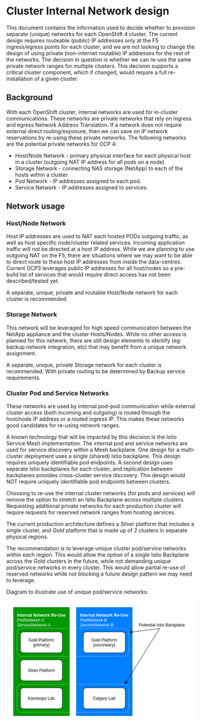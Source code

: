 # Cluster Internal Network design

This document contains the information used to decide whether to provision separate (unique) networks for each OpenShift 4 cluster.  The current design requires routeable (public) IP addresses only at the F5 ingress/egress points for each cluster, and we are not looking to change the design of using private (non-internet routable) IP addresses for the rest of the networks.  The decision in question is whether we can re-use the same private network ranges for multiple clusters.  This decision supports a critical cluster component, which if changed, would require a full re-installation of a given cluster.

## Background

With each OpenShift cluster, internal networks are used for in-cluster communications.  These networks are private networks that rely on ingress and egress Network Address Translation.  If a network does not require external direct routing/exposure, then we can save on IP network reservations by re-using these private networks.  The following networks are the potential private networks for OCP 4:

- Host/Node Network - primary physical interface for each physical host in a cluster (outgoing NAT IP address for all pods on a node)
- Storage Network - connecting NAS storage (NetApp) to each of the hosts within a cluster.
- Pod Network - IP addresses assigned to each pod.
- Service Network - IP addresses assigned to services.

## Network usage

### Host/Node Network

Host IP addresses are used to NAT each hosted PODs outgoing traffic, as well as host specific node/cluster related services.  Incoming application traffic will not be directed at a host IP address.  While we are planning to use outgoing NAT on the F5, there are situations where we may want to be able to direct route to these host IP addresses from inside the data-centres.  Current OCP3 leverages public IP addresses for all host/nodes so a pre-build list of services that would require direct access has not been described/tested yet.

A separate, unique, private and routable Host/Node network for each cluster is recommended.

### Storage Network

This network will be leveraged for high speed communication between the NetApp appliance and the cluster Hosts/Nodes.  While no other access is planned for this network, there are still design elements to identify (eg: backup network integration, etc) that may benefit from a unique network assignment.

A separate, unique, private Storage network for each cluster is recommended.  With private routing to be determined by Backup service requirements.

### Cluster Pod and Service Networks

These networks are used by internal pod-pod communication while external cluster access (both incoming and outgoing) is routed through the host/node IP address or a routed ingress IP.  This makes these networks good candidates for re-using network ranges.

A known technology that will be impacted by this decision is the Istio Service Mesh implementation.  The internal pod and service networks are used for service discovery within a Mesh backplane.  One design for a multi-cluster deployment uses a single (shared) Istio backplane.  This design requires uniquely identifiable pod endpoints.  A second design uses separate Istio backplanes for each cluster, and replication between backplanes provides cross-cluster service discovery.  This design would NOT require uniquely identifiable pod endpoints between clusters.

Choosing to re-use the internal cluster networks (for pods and services) will remove the option to stretch an Istio Backplane across multiple clusters.  Requesting additional private networks for each production cluster will require requests for reserved network ranges from hosting services.

The current production architecture defines a *Silver* platform that includes a single cluster, and *Gold* platform that is made up of 2 clusters in separate physical regions.

The recommendation is to leverage unique cluster pod/service networks within each region.  This would allow the option of a single Istio Backplane across the Gold clusters in the future, while not demanding unique pod/service networks in every cluster.  This would allow partial re-use of reserved networks while not blocking a future design pattern we may need to leverage.

Diagram to illustrate use of unique pod/service networks:

![Unique Networks](images/Internal-Network-Usage.png)
